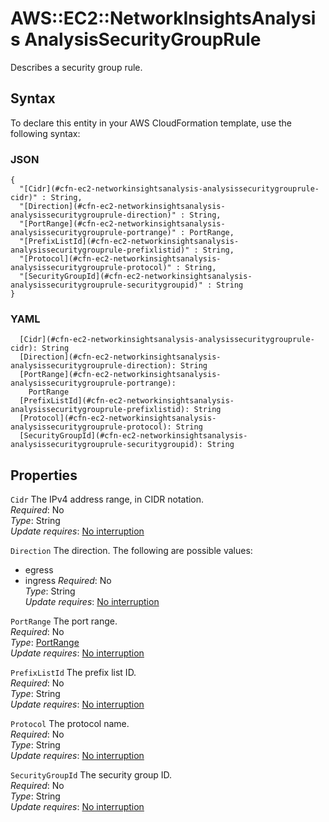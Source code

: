 # AWS::EC2::NetworkInsightsAnalysis AnalysisSecurityGroupRule<a name="aws-properties-ec2-networkinsightsanalysis-analysissecuritygrouprule"></a>

Describes a security group rule\.

## Syntax<a name="aws-properties-ec2-networkinsightsanalysis-analysissecuritygrouprule-syntax"></a>

To declare this entity in your AWS CloudFormation template, use the following syntax:

### JSON<a name="aws-properties-ec2-networkinsightsanalysis-analysissecuritygrouprule-syntax.json"></a>

```
{
  "[Cidr](#cfn-ec2-networkinsightsanalysis-analysissecuritygrouprule-cidr)" : String,
  "[Direction](#cfn-ec2-networkinsightsanalysis-analysissecuritygrouprule-direction)" : String,
  "[PortRange](#cfn-ec2-networkinsightsanalysis-analysissecuritygrouprule-portrange)" : PortRange,
  "[PrefixListId](#cfn-ec2-networkinsightsanalysis-analysissecuritygrouprule-prefixlistid)" : String,
  "[Protocol](#cfn-ec2-networkinsightsanalysis-analysissecuritygrouprule-protocol)" : String,
  "[SecurityGroupId](#cfn-ec2-networkinsightsanalysis-analysissecuritygrouprule-securitygroupid)" : String
}
```

### YAML<a name="aws-properties-ec2-networkinsightsanalysis-analysissecuritygrouprule-syntax.yaml"></a>

```
  [Cidr](#cfn-ec2-networkinsightsanalysis-analysissecuritygrouprule-cidr): String
  [Direction](#cfn-ec2-networkinsightsanalysis-analysissecuritygrouprule-direction): String
  [PortRange](#cfn-ec2-networkinsightsanalysis-analysissecuritygrouprule-portrange): 
    PortRange
  [PrefixListId](#cfn-ec2-networkinsightsanalysis-analysissecuritygrouprule-prefixlistid): String
  [Protocol](#cfn-ec2-networkinsightsanalysis-analysissecuritygrouprule-protocol): String
  [SecurityGroupId](#cfn-ec2-networkinsightsanalysis-analysissecuritygrouprule-securitygroupid): String
```

## Properties<a name="aws-properties-ec2-networkinsightsanalysis-analysissecuritygrouprule-properties"></a>

`Cidr`  <a name="cfn-ec2-networkinsightsanalysis-analysissecuritygrouprule-cidr"></a>
The IPv4 address range, in CIDR notation\.  
*Required*: No  
*Type*: String  
*Update requires*: [No interruption](https://docs.aws.amazon.com/AWSCloudFormation/latest/UserGuide/using-cfn-updating-stacks-update-behaviors.html#update-no-interrupt)

`Direction`  <a name="cfn-ec2-networkinsightsanalysis-analysissecuritygrouprule-direction"></a>
The direction\. The following are possible values:  
+ egress
+ ingress
*Required*: No  
*Type*: String  
*Update requires*: [No interruption](https://docs.aws.amazon.com/AWSCloudFormation/latest/UserGuide/using-cfn-updating-stacks-update-behaviors.html#update-no-interrupt)

`PortRange`  <a name="cfn-ec2-networkinsightsanalysis-analysissecuritygrouprule-portrange"></a>
The port range\.  
*Required*: No  
*Type*: [PortRange](aws-properties-ec2-networkinsightsanalysis-portrange.md)  
*Update requires*: [No interruption](https://docs.aws.amazon.com/AWSCloudFormation/latest/UserGuide/using-cfn-updating-stacks-update-behaviors.html#update-no-interrupt)

`PrefixListId`  <a name="cfn-ec2-networkinsightsanalysis-analysissecuritygrouprule-prefixlistid"></a>
The prefix list ID\.  
*Required*: No  
*Type*: String  
*Update requires*: [No interruption](https://docs.aws.amazon.com/AWSCloudFormation/latest/UserGuide/using-cfn-updating-stacks-update-behaviors.html#update-no-interrupt)

`Protocol`  <a name="cfn-ec2-networkinsightsanalysis-analysissecuritygrouprule-protocol"></a>
The protocol name\.  
*Required*: No  
*Type*: String  
*Update requires*: [No interruption](https://docs.aws.amazon.com/AWSCloudFormation/latest/UserGuide/using-cfn-updating-stacks-update-behaviors.html#update-no-interrupt)

`SecurityGroupId`  <a name="cfn-ec2-networkinsightsanalysis-analysissecuritygrouprule-securitygroupid"></a>
The security group ID\.  
*Required*: No  
*Type*: String  
*Update requires*: [No interruption](https://docs.aws.amazon.com/AWSCloudFormation/latest/UserGuide/using-cfn-updating-stacks-update-behaviors.html#update-no-interrupt)